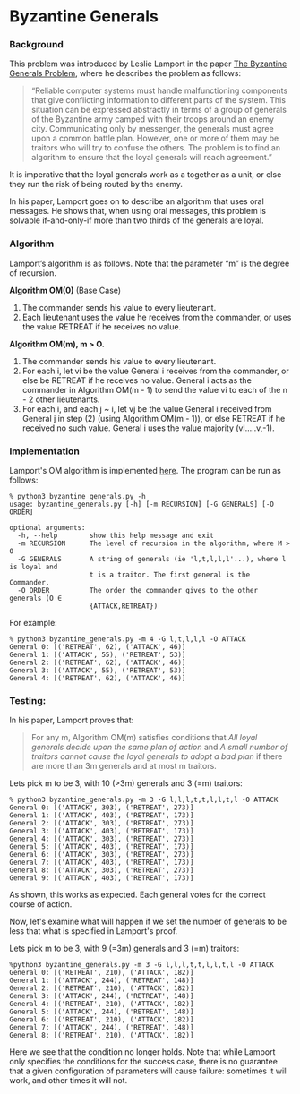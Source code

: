 # Byzantine Generals
### Background
This problem was introduced by Leslie Lamport in the paper 
[The Byzantine Generals Problem](https://www.microsoft.com/en-us/research/uploads/prod/2016/12/The-Byzantine-Generals-Problem.pdf), 
where he describes the problem as follows:

> “Reliable computer systems must handle malfunctioning 
> components that give conflicting information to different 
> parts of the system. This situation can be expressed 
> abstractly in terms of a group of generals of the Byzantine 
> army camped with     their troops around an enemy city. 
> Communicating only by messenger, the generals must agree 
> upon a common battle plan. However, one or more of them may 
> be traitors who will try     to confuse the others. The 
> problem is to find an algorithm to ensure that the loyal 
> generals will reach agreement.”

It is imperative that the loyal generals work as a together 
as a unit, or else they run the risk of being routed by the 
enemy.

In his paper, Lamport goes on to describe an algorithm that 
uses oral messages.  He shows that, when using oral messages, 
this problem is solvable if-and-only-if more than two thirds 
of the generals are loyal. 


### Algorithm
Lamport’s algorithm is as follows. Note that the parameter 
“m” is the degree of recursion.

**Algorithm OM(0)** (Base Case)
1. The commander sends his value to every lieutenant.
2. Each lieutenant uses the value he receives from the 
commander, or uses the value RETREAT if he receives no value. 

**Algorithm OM(m), m > O.** 
1. The commander sends his value to every lieutenant. 
2. For each i, let vi be the value General i receives 
from the commander, or else be RETREAT if he receives no 
value. General i acts as the commander in Algorithm 
OM(m - 1) to send the value vi to each of the n - 2 other 
lieutenants. 
3. For each i, and each j ~ i, let vj be the value 
General i received from General j in step (2) (using 
Algorithm  OM(m  -  1)), or else RETREAT if he received no 
such value. General i uses the value majority 
(vl.....v,-1).

### Implementation
Lamport's OM algorithm is implemented 
[here](byzantine_generals.py).  The program can be run as follows:
```
% python3 byzantine_generals.py -h       
usage: byzantine_generals.py [-h] [-m RECURSION] [-G GENERALS] [-O ORDER]

optional arguments:
  -h, --help        show this help message and exit
  -m RECURSION      The level of recursion in the algorithm, where M > 0
  -G GENERALS       A string of generals (ie 'l,t,l,l,l'...), where l is loyal and
                    t is a traitor. The first general is the Commander.
  -O ORDER          The order the commander gives to the other generals (O ∈
                    {ATTACK,RETREAT})
```

For example:
```
% python3 byzantine_generals.py -m 4 -G l,t,l,l,l -O ATTACK
General 0: [('RETREAT', 62), ('ATTACK', 46)]
General 1: [('ATTACK', 55), ('RETREAT', 53)]
General 2: [('RETREAT', 62), ('ATTACK', 46)]
General 3: [('ATTACK', 55), ('RETREAT', 53)]
General 4: [('RETREAT', 62), ('ATTACK', 46)]
```
 
### Testing:
In his paper, Lamport proves that:
> For any m, Algorithm OM(m) satisfies conditions that
> *All loyal generals decide upon the same plan of action* and
> *A small number of traitors cannot cause the loyal 
> generals to adopt a bad plan* if there are more than 3m 
> generals and at most m traitors. 

Lets pick m to be 3, with 10 (>3m) generals and 3 (=m) traitors:
```
% python3 byzantine_generals.py -m 3 -G l,l,l,t,t,l,l,t,l -O ATTACK
General 0: [('ATTACK', 303), ('RETREAT', 273)]
General 1: [('ATTACK', 403), ('RETREAT', 173)]
General 2: [('ATTACK', 303), ('RETREAT', 273)]
General 3: [('ATTACK', 403), ('RETREAT', 173)]
General 4: [('ATTACK', 303), ('RETREAT', 273)]
General 5: [('ATTACK', 403), ('RETREAT', 173)]
General 6: [('ATTACK', 303), ('RETREAT', 273)]
General 7: [('ATTACK', 403), ('RETREAT', 173)]
General 8: [('ATTACK', 303), ('RETREAT', 273)]
General 9: [('ATTACK', 403), ('RETREAT', 173)]
```
As shown, this works as expected. Each general votes for
the correct course of action.

Now, let's examine what will happen if we set the number of 
generals to be less that what is specified in Lamport's
proof.

Lets pick m to be 3, with 9 (=3m) generals and 3 (=m) traitors:
```
%python3 byzantine_generals.py -m 3 -G l,l,l,t,t,l,l,t,l -O ATTACK
General 0: [('RETREAT', 210), ('ATTACK', 182)]
General 1: [('ATTACK', 244), ('RETREAT', 148)]
General 2: [('RETREAT', 210), ('ATTACK', 182)]
General 3: [('ATTACK', 244), ('RETREAT', 148)]
General 4: [('RETREAT', 210), ('ATTACK', 182)]
General 5: [('ATTACK', 244), ('RETREAT', 148)]
General 6: [('RETREAT', 210), ('ATTACK', 182)]
General 7: [('ATTACK', 244), ('RETREAT', 148)]
General 8: [('RETREAT', 210), ('ATTACK', 182)]
```
Here we see that the condition no longer holds.  Note that
while Lamport only specifies the conditions for the 
success case, there is no guarantee that a given configuration
of parameters will cause failure: sometimes it will work, 
and other times it will not.
